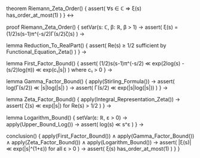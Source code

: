 theorem Riemann_Zeta_Order() {
  assert(
    ∀s ∈ ℂ ⇒ ξ(s) has_order_at_most(1)
  )
} ↔

proof Riemann_Zeta_Order() {
  setVar(s: ℂ, β: ℝ, β > 1) →
  assert(
    ξ(s) = (1/2)s(s-1)π^(-s/2)Γ(s/2)ζ(s)
  ) →
  
  lemma Reduction_To_RealPart() {
    assert(
      Re(s) ≥ 1/2 sufficient by Functional_Equation_Zeta()
    )
  } →
  
  lemma First_Factor_Bound() {
    assert(
      (1/2)s(s-1)π^(-s/2) ≪ exp(2log(s) - (s/2)log(π)) ≪ exp(c₁|s|)
    ) where c₁ > 0
  } →
  
  lemma Gamma_Factor_Bound() {
    apply(Stirling_Formula()) →
    assert(
      log(Γ(s/2)) ≪ |s|log(|s|)
    ) →
    assert(
      Γ(s/2) ≪ exp(|s|log(|s|))
    )
  } →
  
  lemma Zeta_Factor_Bound() {
    apply(Integral_Representation_Zeta()) →
    assert(
      ζ(s) ≪ exp(|s|) for Re(s) > 1/2
    )
  } →
  
  lemma Logarithm_Bound() {
    setVar(ε: ℝ, ε > 0) →
    apply(Upper_Bound_Log()) →
    assert(
      log(s) ≪ s^ε
    )
  } →
  
  conclusion() {
    apply(First_Factor_Bound()) ∧
    apply(Gamma_Factor_Bound()) ∧
    apply(Zeta_Factor_Bound()) ∧
    apply(Logarithm_Bound()) →
    assert(
      |ξ(s)| ≪ exp(|s|^(1+ε)) for all ε > 0
    ) →
    assert(
      ξ(s) has_order_at_most(1)
    )
  }
}
